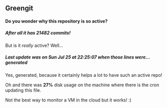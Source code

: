## Greengit

#### Do you wonder why this repository is so active?

##### After all it has 21482 commits!

But is it *really* active? Well...

##### Last update was on Sun Jul 25 at 22:25:07 when those lines were... generated

Yes, generated, because it certainly helps a lot to have such an active repo!

Oh and there was **27%** disk usage on the machine
where there is the cron updating this file.

Not the best way to monitor a VM in the cloud but it works! :)
